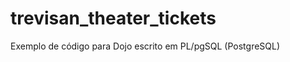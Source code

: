 trevisan_theater_tickets
========================

Exemplo de código para Dojo escrito em PL/pgSQL (PostgreSQL)